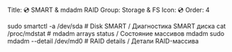 Title: 💿 SMART & mdadm RAID
Group: Storage & FS
Icon: 💿
Order: 4

sudo smartctl -a /dev/sda                       # Disk SMART / Диагностика SMART диска
cat /proc/mdstat                                # mdadm arrays status / Состояние массивов mdadm
sudo mdadm --detail /dev/md0                    # RAID details / Детали RAID-массива

